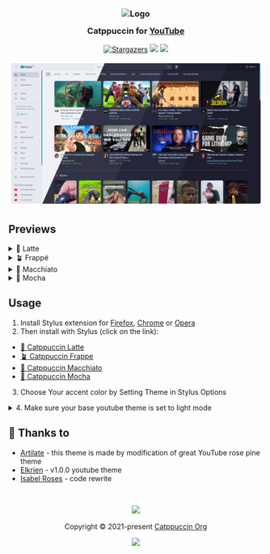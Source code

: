 <h3 align="center">
	<img src="https://raw.githubusercontent.com/catppuccin/catppuccin/main/assets/logos/exports/1544x1544_circle.png" width="100" alt="Logo"/><br/>
	<img src="https://raw.githubusercontent.com/catppuccin/catppuccin/main/assets/misc/transparent.png" height="30" width="0px"/>
	Catppuccin for <a href="https://www.youtube.com">YouTube</a>
	<img src="https://raw.githubusercontent.com/catppuccin/catppuccin/main/assets/misc/transparent.png" height="30" width="0px"/>
</h3>
<p align="center">
    <a href="https://github.com/catppuccin/YouTube/stargazers"><img alt="Stargazers" src="https://img.shields.io/github/stars/catppuccin/YouTube?colorA=363a4f&colorB=b7bdf8&style=for-the-badge"></a>
    <a href="https://github.com/catppuccin/YouTube/issues"><img src="https://img.shields.io/github/issues/catppuccin/YouTube?colorA=363a4f&colorB=f5a97f&style=for-the-badge"></a>
    <a href="https://github.com/catppuccin/YouTube/contributors"><img src="https://img.shields.io/github/contributors/catppuccin/YouTube?colorA=363a4f&colorB=a6da95&style=for-the-badge"></a>
</p>


<p align="center">
  <img src="/assets/preview.webp"/>
</p>

## Previews

<details>
<summary>🌻 Latte</summary>
  <img src="/assets/latte.png"/>
</details>
<details>
<summary>🪴 Frappé</summary>
  <img src="/assets/frappe.png"/>
</details>
<details>
<summary>🌺 Macchiato</summary>
  <img src="/assets/macchiato.png"/>
</details>
<details>
<summary>🌿 Mocha</summary>
  <img src="/assets/mocha.png"/>
</details>


## Usage

1. Install Stylus extension for [Firefox](https://addons.mozilla.org/en-US/firefox/addon/styl-us/), [Chrome](https://chrome.google.com/webstore/detail/stylus/clngdbkpkpeebahjckkjfobafhncgmne) or [Opera](https://addons.opera.com/en-gb/extensions/details/stylus/)
2. Then install with Stylus (click on the link):
  - [🌻 Catppuccin Latte](https://raw.githubusercontent.com/catppuccin/youtube/main/src/YouTubeCatppuccinLatte.user.css)
  - [🪴 Catppuccin Frappe](https://raw.githubusercontent.com/catppuccin/youtube/main/src/YouTubeCatppuccinFrappe.user.css)
  - [🌺 Catppuccin Macchiato](https://raw.githubusercontent.com/catppuccin/youtube/main/src/YouTubeCatppuccinMacchiato.user.css)
  - [🌿 Catppuccin Mocha](https://raw.githubusercontent.com/catppuccin/youtube/main/src/YouTubeCatppuccinMocha.user.css)
3. Choose Your accent color by Setting Theme in Stylus Options
<details>
<summary>
4. Make sure your base youtube theme is set to light mode
</summary>

![Help image](/assets/set-to-lightmode.png)
</details>

## 💝 Thanks to

- [Artilate](https://github.com/artilate/youtube) - this theme is made by modification of great YouTube rose pine theme
- [Elkrien](https://github.com/elkrien) - v1.0.0 youtube theme
- [Isabel Roses](https://github.com/isabelroses) - code rewrite

&nbsp;

<p align="center"><img src="https://raw.githubusercontent.com/catppuccin/catppuccin/main/assets/footers/gray0_ctp_on_line.svg?sanitize=true" /></p>
<p align="center">Copyright &copy; 2021-present <a href="https://github.com/catppuccin" target="_blank">Catppuccin Org</a>
<p align="center"><a href="https://github.com/catppuccin/YouTube/blob/main/LICENSE"><img src="https://img.shields.io/static/v1.svg?style=for-the-badge&label=License&message=GNU&logoColor=d9e0ee&colorA=363a4f&colorB=b7bdf8"/></a></p>
